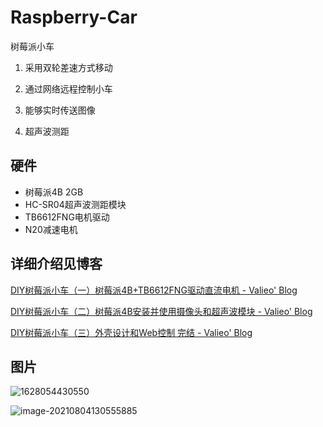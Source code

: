 # Raspberry-Car
树莓派小车

1. 采用双轮差速方式移动

2. 通过网络远程控制小车

3. 能够实时传送图像

4. 超声波测距

## 硬件

- 树莓派4B 2GB
- HC-SR04超声波测距模块
- TB6612FNG电机驱动
- N20减速电机


## 详细介绍见博客

[DIY树莓派小车（一）树莓派4B+TB6612FNG驱动直流电机 - Valieo' Blog](https://www.valieo.com/archives/36/)

[DIY树莓派小车（二）树莓派4B安装并使用摄像头和超声波模块 - Valieo' Blog](https://www.valieo.com/archives/51/)

[DIY树莓派小车（三）外壳设计和Web控制 完结 - Valieo' Blog](https://www.valieo.com/archives/59/)

## 图片
![1628054430550](https://user-images.githubusercontent.com/84364367/128133842-e4df27c4-fdab-4aff-8d7d-9e98d01e7854.jpg)

![image-20210804130555885](https://user-images.githubusercontent.com/84364367/128134032-fa07bbd6-e9b9-44f2-91fe-1a71c43dd173.png)
